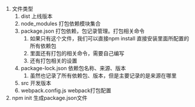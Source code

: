 1. 文件类型
   1. dist 上线版本
   2. node_modules 打包依赖模块集合
   3. package.json 打包依赖，包记录管理。打包相关命令
      1. 如果只有这个文件，我们可以直接npm install 直接安装里面所配置的所有依赖包
      2. 里面还有打包的相关命令，需要自己编写
      3. 还有打包相关的设置
   4. package-lock.json 依赖包名称、来源、版本  
      1. 虽然也记录了所有依赖包、版本，但是主要记录的是来源在哪里
   5. src 开发版本
   6. webpack.config.js webpack打包配置
2. npm init 生成package.json文件